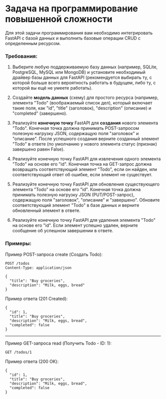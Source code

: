 # Задача на программирование повышенной сложности

Для этой задачи программирования вам необходимо интегрировать FastAPI с базой данных и выполнить базовые операции CRUD с
определенным ресурсом.

### **Требования**:

1. Выберите любую поддерживаемую базу данных (например, SQLite, PostgreSQL, MySQL или MongoDB) и установите необходимый
   драйвер базы данных для FastAPI (рекомендуется выбирать ту, с которой больше всего вероятность работать в будущем,
   либо ту, с которой вы ещё не умеете работать).

2. Создайте **модель данных** (схему) для простого ресурса (например, элемента "Todo" (воображаемый список дел), который
   включает такие поля, как "id", "title" (заголовок), "description" (описание) и "completed" (завершено).

3. Реализуйте **конечную точку** FastAPI для **создания** нового элемента "Todo". Конечная точка должна принимать
   POST-запросом полезную нагрузку JSON, содержащую поля "заголовок" и "описание". После успешного создания верните
   созданный элемент "Todo" в ответе (по умолчанию у нового элемента статус (признак) завершено равен False).

4. Реализуйте конечную точку FastAPI для извлечения одного элемента "Todo" на основе его "id". Конечная точка на
   GET-запрос должна возвращать соответствующий элемент "Todo", если он найден, или соответствующий ответ об ошибке,
   если элемент не существует.

5. Реализуйте конечную точку FastAPI для обновления существующего элемента "Todo" на основе его "id". Конечная точка
   должна принимать полезную нагрузку JSON (PUT/POST-запрос), содержащую поля "заголовок", "описание" и "завершено".
   Обновите соответствующий элемент "Todo" в базе данных и верните обновленный элемент в ответе.

6. Реализуйте конечную точку FastAPI для удаления элемента "Todo" на основе его "id". Если элемент успешно удален,
   верните сообщение об успешном завершении в ответе.

### **Примеры**:

Пример POST-запроса create (Создать Todo):

```
POST /todos
Content-Type: application/json

{
  "title": "Buy groceries",
  "description": "Milk, eggs, bread"
}
```

Пример ответа (201 Created):

```
{
  "id": 1,
  "title": "Buy groceries",
  "description": "Milk, eggs, bread",
  "completed": false
}
```

---
Пример GET-запроса read (Получить Todo - ID: 1):

```
GET /todos/1
```

Пример ответа (200 OK):

```
{
  "id": 1,
  "title": "Buy groceries",
  "description": "Milk, eggs, bread",
  "completed": false
}
```
